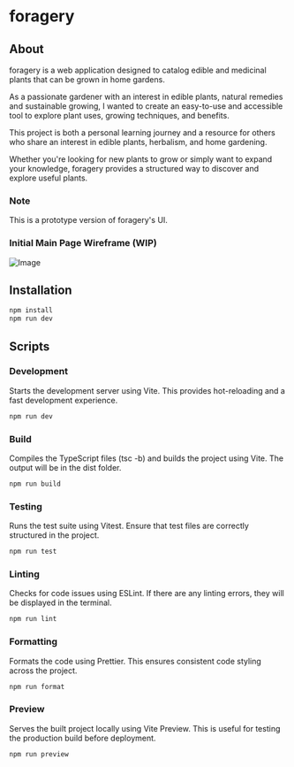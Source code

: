 # foragery

## About

foragery is a web application designed to catalog edible and medicinal plants that can be grown in home gardens.

As a passionate gardener with an interest in edible plants, natural remedies and sustainable growing, I wanted to create an easy-to-use and accessible tool to explore plant uses, growing techniques, and benefits.

This project is both a personal learning journey and a resource for others who share an interest in edible plants, herbalism, and home gardening.

Whether you're looking for new plants to grow or simply want to expand your knowledge, foragery provides a structured way to discover and explore useful plants.

### Note

This is a prototype version of foragery's UI.

### Initial Main Page Wireframe (WIP)

![Image](https://github.com/user-attachments/assets/e11c0c15-0179-41bf-bc13-8d18b8ffe2c3)

## Installation

```bash
npm install
npm run dev
```

## Scripts

### Development

Starts the development server using Vite. This provides hot-reloading and a fast development experience.

```bash
npm run dev
```

### Build

Compiles the TypeScript files (tsc -b) and builds the project using Vite. The output will be in the dist folder.

```bash
npm run build
```

### Testing

Runs the test suite using Vitest. Ensure that test files are correctly structured in the project.

```bash
npm run test
```

### Linting

Checks for code issues using ESLint. If there are any linting errors, they will be displayed in the terminal.

```bash
npm run lint
```

### Formatting

Formats the code using Prettier. This ensures consistent code styling across the project.

```bash
npm run format
```

### Preview

Serves the built project locally using Vite Preview. This is useful for testing the production build before deployment.

```bash
npm run preview
```
